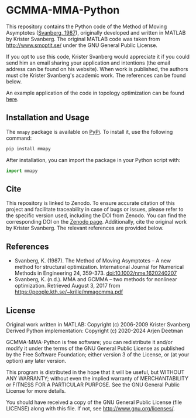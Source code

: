 # GCMMA-MMA-Python

This repository contains the Python code of the Method of Moving Asymptotes ([Svanberg, 1987](https://onlinelibrary.wiley.com/doi/abs/10.1002/nme.1620240207)), originally developed and written in MATLAB by Krister Svanberg. The original MATLAB code was taken from http://www.smoptit.se/ under the GNU General Public License. 

If you opt to use this code, Krister Svanberg would appreciate it if you could send him an email sharing your application and intentions (the email address can be found on his website). When work is published, the authors must cite Krister Svanberg's academic work. The references can be found below. 

An example application of the code in topology optimization can be found [here](https://github.com/arjendeetman/TopOpt-MMA-Python).

## Installation and Usage

The `mmapy` package is available on [PyPi](https://pypi.org/project/mmapy/). To install it, use the following command:

```bash
pip install mmapy
```

After installation, you can import the package in your Python script with:

```python
import mmapy
```

## Cite

This repository is linked to Zenodo. To ensure accurate citation of this project and facilitate traceability in case of bugs or issues, please refer to the specific version used, including the DOI from Zenodo. You can find the corresponding DOI on the [Zenodo page](https://zenodo.org/doi/10.5281/zenodo.13197565). Additionally, cite the original work by Krister Svanberg. The relevant references are provided below.

## References

- Svanberg, K. (1987). The Method of Moving Asymptotes – A new method for structural optimization. International Journal 
for Numerical Methods in Engineering 24, 359-373. [doi:10.1002/nme.1620240207](https://onlinelibrary.wiley.com/doi/abs/10.1002/nme.1620240207)
 - Svanberg, K. (n.d.). MMA and GCMMA – two methods for nonlinear optimization. Retrieved August 3, 2017 from  
https://people.kth.se/~krille/mmagcmma.pdf 

## License
Original work written in MATLAB: Copyright (c) 2006-2009 Krister Svanberg\
Derived Python implementation: Copyright (c) 2020-2024 Arjen Deetman

GCMMA-MMA-Python is free software; you can redistribute it and/or modify it under the terms of the GNU General Public License as published by the Free Software Foundation; either version 3 of the License, or (at your option) any later version.

This program is distributed in the hope that it will be useful, but WITHOUT ANY WARRANTY; without even the implied warranty of MERCHANTABILITY or FITNESS FOR A PARTICULAR PURPOSE. See the GNU General Public License for more details.

You should have received a copy of the GNU General Public License (file LICENSE) along with this file.  If not, see <http://www.gnu.org/licenses/>.
